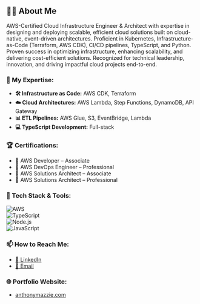 ## 👨‍💻 About Me  
AWS-Certified Cloud Infrastructure Engineer & Architect with expertise in designing and deploying scalable, efficient cloud solutions built on cloud-native, event-driven architectures. Proficient in Kubernetes, Infrastructure-as-Code (Terraform, AWS CDK), CI/CD pipelines, TypeScript, and Python. Proven success in optimizing infrastructure, enhancing scalability, and delivering cost-efficient solutions. Recognized for technical leadership, innovation, and driving impactful cloud projects end-to-end.

### 🔧 My Expertise:
- **🛠 Infrastructure as Code:** AWS CDK, Terraform  
- **☁️ Cloud Architectures:** AWS Lambda, Step Functions, DynamoDB, API Gateway  
- **📊 ETL Pipelines:** AWS Glue, S3, EventBridge, Lambda  
- **💻 TypeScript Development:** Full-stack  

### 🏆 Certifications:
- 🥇 AWS Developer – Associate  
- 🥇 AWS DevOps Engineer – Professional  
- 🥇 AWS Solutions Architect – Associate  
- 🥇 AWS Solutions Architect – Professional  

### 🧰 Tech Stack & Tools:
![AWS](https://img.shields.io/badge/AWS-%23FF9900.svg?style=flat&logo=amazon-aws&logoColor=white)  
![TypeScript](https://img.shields.io/badge/TypeScript-%23007ACC.svg?style=flat&logo=typescript&logoColor=white)  
![Node.js](https://img.shields.io/badge/Node.js-339933?style=flat&logo=nodedotjs&logoColor=white)  
![JavaScript](https://img.shields.io/badge/JavaScript-%23F7DF1E.svg?style=flat&logo=javascript&logoColor=black)  

### 📫 How to Reach Me:
- [💼 LinkedIn](https://www.linkedin.com/in/anthony-mazzie)  
- [📧 Email](mailto:tmaz89@hotmail.com)  

### 🌐 Portfolio Website:
- [anthonymazzie.com](https://www.anthonymazzie.com)  
